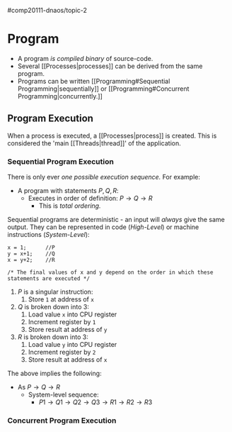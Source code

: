 #comp20111-dnaos/topic-2
# Program

- A program *is compiled binary* of source-code.
- Several [[Processes|processes]] can be derived from the same program.
- Programs can be written [[Programming#Sequential Programming|sequentially]] or [[Programming#Concurrent Programming|concurrently.]] 

## Program Execution

When a process is executed, a [[Processes|process]] is created. This is considered the 'main [[Threads|thread]]' of the application.

### Sequential Program Execution

There is only ever *one possible execution sequence.* For example:

- A program with statements $P, Q, R$:
	- Executes in order of definition: $P \to Q \to R$
		- This is *total ordering.*

Sequential programs are deterministic - an input will *always* give the same output. They can be represented in code (*High-Level*) or machine instructions (*System-Level*):

```
x = 1;		//P
y = x+1;	//Q
x = y+2;	//R

/* The final values of x and y depend on the order in which these statements are executed */
```

1) $P$ is a singular instruction:
	1) Store `1` at address of `x`
2) $Q$ is broken down into 3:
	1) Load value `x` into CPU register
	2) Increment register by `1`
	3) Store result at address of `y`
4) $R$ is broken down into 3:
	1) Load value `y` into CPU register
	2) Increment register by `2`
	3) Store result at address of `x`

The above implies the following:
- As $P \to Q \to R$
	- System-level sequence:
		- $P1 \to Q1 \to Q2 \to Q3 \to R1 \to R2 \to R3$ 

### Concurrent Program Execution